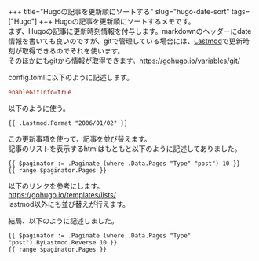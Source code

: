 +++
title="Hugoの記事を更新順にソートする"
slug="hugo-date-sort"
tags=["Hugo"]
+++
Hugoの記事を更新順にソートするメモです。  
まず、Hugoの記事に更新時刻情報を付与します。markdownのヘッダーにdate情報を書いても良いのですが、gitで管理している場合には、[Lastmod](https://gohugo.io/functions/format/)で更新時刻が取得できるのでそれを使います。  
そのほかにもgitから情報が取得できます。https://gohugo.io/variables/git/  

config.tomlに以下のように記述します。  

```toml
enableGitInfo=true
```

以下のように使う。  

```
{{ .Lastmod.Format "2006/01/02" }}
```

この更新事項を使って、記事を並び替えます。  
記事のリストを表示するhtmlはもともと以下のように記述してありました。  

```
{{ $paginator := .Paginate (where .Data.Pages "Type" "post") 10 }}
{{ range $paginator.Pages }}
```
以下のリンクを参考にします。  
https://gohugo.io/templates/lists/  
lastmod以外にも並び替えが行えます。  

結局、以下のように記述しました。  

```
{{ $paginator := .Paginate (where .Data.Pages "Type" "post").ByLastmod.Reverse 10 }}
{{ range $paginator.Pages }}
```
